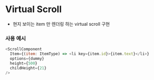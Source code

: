 # Virtual Scroll

- 현지 보이는 item 만 렌더링 하는 virtual scroll 구현

### 사용 예시

```js
<ScrollComponent
  Item={(item: ItemType) => <li key={item.id}>{item.text}</li>}
  options={dummy}
  height={500}
  childHeight={21}
/>
```
